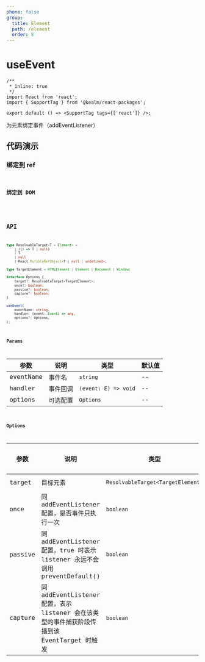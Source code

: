 ```yaml
---
phone: false
group:
  title: Element
  path: /element
  order: 8
---
```


# useEvent

```tsx
/**
 * inline: true
 */
import React from 'react';
import { SupportTag } from '@kealm/react-packages';

export default () => <SupportTag tags={['react']} />;
```

为元素绑定事件（addEventListener）

## 代码演示

### 绑定到 ref

<code 
  src='./demos/demo-ref.tsx' 
  title='绑定到 ref' 
  description='挂载 ref 为元素绑定点击事件'
/>

### 绑定到 DOM

<code 
  src='./demos/demo-dom.tsx' 
  title='绑定到 DOM' 
  description='不方便拿到 ref 时，可为 target 传递真实的 DOM 节点绑定事件'
/>

## API

```ts
type ResolvableTarget<T = Element> =
    | (() => T | null)
    | T
    | null
    | React.MutableRefObject<T | null | undefined>;

type TargetElement = HTMLElement | Element | Document | Window;

interface Options {
    target?: ResolvableTarget<TargetElement>;
    once?: boolean;
    passive?: boolean;
    capture?: boolean;
}

useEvent(
    eventName: string,
    handler: (event: Event) => any,
    options?: Options,
);
```

### Params

| 参数 | 说明               | 类型         | 默认值 |
|------|--------------------|--------------|--------|
| eventName | 事件名 | `string` | -- |
| handler | 事件回调 | `(event: E) => void` | -- |
| options | 可选配置 | `Options` | -- |

### Options

| 参数    | 说明                                                         | 类型                              | 默认值 |
| ------- | ------------------------------------------------------------ | --------------------------------- | ------ |
| target  | 目标元素                                                     | `ResolvableTarget<TargetElement>` | --     |
| once    | 同 addEventListener 配置，是否事件只执行一次                 | `boolean`                         | --     |
| passive | 同 addEventListener 配置，true 时表示 listener 永远不会调用 preventDefault() | `boolean`                         | --     |
| capture | 同 addEventListener 配置，表示 listener 会在该类型的事件捕获阶段传播到该 EventTarget 时触发 | `boolean`                         | --     |